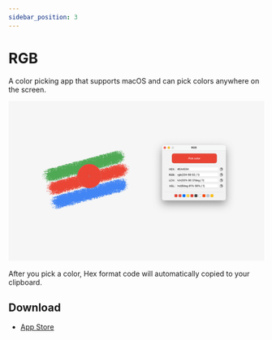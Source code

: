 ```yaml
---
sidebar_position: 3
---
```


# RGB

A color picking app that supports macOS and can pick colors anywhere on the screen.

![RGB-App-Store](img/RGB.png)

After you pick a color, Hex format code will automatically copied to your clipboard.


## Download

* <a href="https://apps.apple.com/app/id1625565060">App Store</a>

